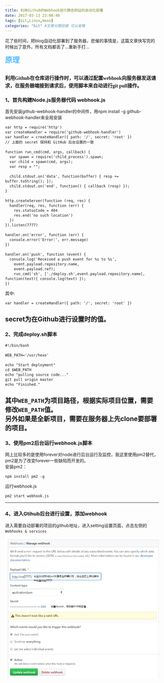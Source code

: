 ```yaml
---
title: 利用Github的Webhook进行静态网站的自动化部署
date: 2017-03-13 23:08:40
tags: [Git,Linux,Hexo]
categories: "Git" #文章分類目錄 可以省略
---
```


花了些时间，把blog自动化部署到了服务器，悲催的事情是，这篇文章快写完的时候出了意外，所有文档都丢了...重新手打...

<font color=#0099ff size=5 face="微软雅黑">原理</font>  

<font size=3 face="微软雅黑">利用Github在仓库进行操作时，可以通过配置webhook向服务器发送请求，在服务器端接到请求后，使用脚本来自动进行git pull操作。</font>  
---  
### 1、首先构建Node.js服务器代码 webhook.js  
首先安装github-webhook-handler的中间件，用npm install -g github-webhook-handler来全局安装  
```
var http = require('http')
var createHandler = require('github-webhook-handler')
var handler = createHandler({ path: '/', secret: 'root' })
// 上面的 secret 保持和 GitHub 后台设置的一致

function run_cmd(cmd, args, callback) {
  var spawn = require('child_process').spawn;
  var child = spawn(cmd, args);
  var resp = "";

  child.stdout.on('data', function(buffer) { resp += buffer.toString(); });
  child.stdout.on('end', function() { callback (resp) });
}

http.createServer(function (req, res) {
  handler(req, res, function (err) {
    res.statusCode = 404
    res.end('no such location')
  })
}).listen(7777)

handler.on('error', function (err) {
  console.error('Error:', err.message)
})

handler.on('push', function (event) {
  console.log('Received a push event for %s to %s',
    event.payload.repository.name,
    event.payload.ref);
    run_cmd('sh', ['./deploy.sh',event.payload.repository.name], function(text){ console.log(text) });
})  
```
其中:  
```
var handler = createHandler({ path: '/', secret: 'root' })
```
secret为在Github进行设置时的值。  
---
### 2、完成deploy.sh脚本
```
#!/bin/bash
 
WEB_PATH='/usr/hexo'
 
echo "Start deployment"
cd $WEB_PATH
echo "pulling source code..."
git pull origin master
echo "Finished."  
```
其中`WEB_PATH`为项目路径，根据实际项目位置，需要修改`WEB_PATH`值。  
另外如果是全新项目，需要在服务器上先clone要部署的项目。  
---
### 3、使用pm2后台运行webhook.js脚本  
网上比较多的是使用forever对node进行后台运行及监控，我这里使用pm2替代，pm2是为了改变forever一些缺陷而开发的。  
安装pm2：
```
npm install pm2 -g
```
运行webhook.js
```
pm2 start webhook.js
```  
---
### 4、进入Gtihub后台进行设置，添加webhook  
进入需要自动部署的项目的github地址，进入setting设置页面，点击左侧的`Webhooks & services`

![logo](Github-webhook-vps\2017-03-13_230427.jpg)
